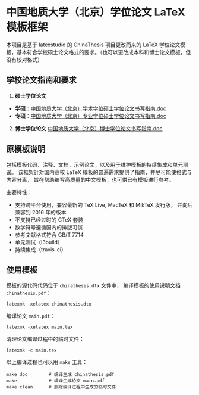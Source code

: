 # 中国地质大学（北京）学位论文 LaTeX 模板框架

本项目是基于 latexstudio 的 ChinaThesis 项目更改而来的 LaTeX 学位论文模板，基本符合学校硕士论文格式的要求。（也可以更改成本科和博士论文模板，但没有校对格式）

## 学校论文指南和要求

1. **硕士学位论文**
- **学硕**：[中国地质大学（北京）学术学位硕士学位论文书写指南.doc](https://www.cugb.edu.cn/download.action?id=58&deptCode=20300)
- **专硕**：[中国地质大学（北京）专业学位硕士学位论文书写指南.doc](https://www.cugb.edu.cn/download.action?id=59&deptCode=20300)

2. **博士学位论文**
[中国地质大学（北京）博士学位论文书写指南.doc](https://www.cugb.edu.cn/download.action?id=57&deptCode=20300)

## 原模板说明

包括模板代码、注释、文档，示例论文，以及用于维护模板的持续集成和单元测试。
该框架针对国内高校 LaTeX 模板的普遍需求提供了指南，并尽可能使格式与内容分离，
旨在帮助编写高质量的中文模板，也可供已有模板进行参考。

主要特性：
- 支持跨平台使用，兼容最新的 TeX Live, MacTeX 和 MikTeX 发行版，
  并向后兼容到 2016 年的版本
- 不支持已经过时的 CTeX 套装
- 数学符号遵循国内的排版习惯
- 参考文献格式符合 GB/T 7714
- 单元测试（l3build）
- 持续集成（travis-ci）



## 使用模板

模板的源代码代码位于 `chinathesis.dtx` 文件中，
编译模板的使用说明文档 `chinathesis.pdf`：
```
latexmk -xelatex chinathesis.dtx
```

编译论文 `main.pdf`：
```
latexmk -xelatex main.tex
```

清理论文编译过程中的临时文件：
```
latexmk -c main.tex
```

以上编译过程也可以用 `make` 工具：
```
make doc        # 编译生成 chinathesis.pdf
make            # 编译生成论文 main.pdf
make clean      # 删除编译过程中生成的临时文件
```
